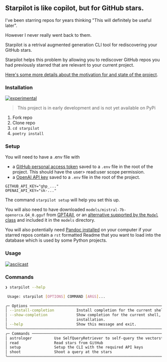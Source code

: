 ## Starpilot is like copilot, but for GitHub stars.

I've been starring repos for years thinking "This will definitely be useful later".

However I never really went back to them. 

Starpilot is a retrival augmented generation CLI tool for rediscovering your GitHub stars. 

Starpilot helps this problem by allowing you to rediscover GitHub repos you had previously starred that are relevant to your current project.

[Here's some more details about the motivation for and state of the project](https://dev.to/daveparr/copilot-for-your-github-stars-1cep).


### Installation

[![experimental](http://badges.github.io/stability-badges/dist/experimental.svg)](http://github.com/badges/stability-badges)

> This project is in early development and is not yet available on PyPi

1. Fork repo
1. Clone repo
1. `cd starpilot`
1. `poetry install`


### Setup
You will need to have a .env file with
- a [GitHub personal access token](https://docs.github.com/en/github/authenticating-to-github/creating-a-personal-access-token) saved to a `.env` file in the root of the project. This should have the user> read:user scope permission.
- a [OpenAI API key](https://platform.openai.com/api-keys) saved to a `.env` file in the root of the project.

```
GITHUB_API_KEY="ghp_..."
OPENAI_API_KEY="sk-..."
```

The command `starpilot setup` will help you set this up.

You will also need to have downloaded `models/mistral-7b-openorca.Q4_0.gguf` from [GPT4All](https://gpt4all.io/index.html), or an [alternative supported by the `Model` class](https://github.com/DaveParr/starpilot/blob/main/starpilot/main.py#L144) and included it in the `models` directory.


You will also potentially need [Pandoc installed](https://pandoc.org/installing.html) on your computer if your starred repos contain a `rst` formatted Readme that you want to load into the database which is used by some Python projects. 

### Usage

[![asciicast](https://asciinema.org/a/622351.svg)](https://asciinema.org/a/622351)

### Commands

``` bash
❯ starpilot --help
                                                                                                                 
 Usage: starpilot [OPTIONS] COMMAND [ARGS]...                                                                    
                                                                                                                 
╭─ Options ─────────────────────────────────────────────────────────────────────────────────────────────────────╮
│ --install-completion          Install completion for the current shell.                                       │
│ --show-completion             Show completion for the current shell, to copy it or customize the              │
│                               installation.                                                                   │
│ --help                        Show this message and exit.                                                     │
╰───────────────────────────────────────────────────────────────────────────────────────────────────────────────╯
╭─ Commands ────────────────────────────────────────────────────────────────────────────────────────────────────╮
│ astrologer          Use SelfQueryRetriever to self-query the vectorstore                                      │
│ read                Read stars from GitHub                                                                    │
│ setup               Setup the CLI with the required API keys                                                  │
│ shoot               Shoot a query at the stars                                                                │
╰───────────────────────────────────────────────────────────────────────────────────────────────────────────────╯

```